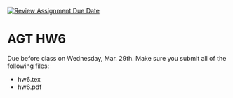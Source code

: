 [![Review Assignment Due Date](https://classroom.github.com/assets/deadline-readme-button-8d59dc4de5201274e310e4c54b9627a8934c3b88527886e3b421487c677d23eb.svg)](https://classroom.github.com/a/7rrYKW7t)
# AGT HW6

Due before class on Wednesday, Mar. 29th. Make sure you submit all of the following files:
* hw6.tex
* hw6.pdf
